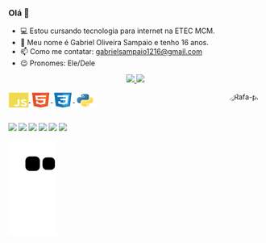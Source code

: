 ### Olá 👋

- 💻 Estou cursando tecnologia para internet na ETEC MCM.
- 💬 Meu nome é Gabriel Oliveira Sampaio e tenho 16 anos.
- 📫 Como me contatar: gabrielsampaio1216@gmail.com
- 😉 Pronomes: Ele/Dele

<div align="center">
  <a href="https://github.com/gsampaiowz">
  <img height="180em" src="https://github-readme-stats.vercel.app/api?username=gsampaiowz&show_icons=true&theme=purple&include_all_commits=true&count_private=true"/>
  <img height="180em" src="https://github-readme-stats.vercel.app/api/top-langs/?username=gsampaiowz&layout=compact&langs_count=7&theme=purple"/>
</div>
  
<div style="display: inline_block"><br>
  <img align="center" alt="Rafa-Js" height="30" width="40" src="https://raw.githubusercontent.com/devicons/devicon/master/icons/javascript/javascript-plain.svg">
  <img align="center" alt="Rafa-HTML" height="30" width="40" src="https://raw.githubusercontent.com/devicons/devicon/master/icons/html5/html5-original.svg">
  <img align="center" alt="Rafa-CSS" height="30" width="40" src="https://raw.githubusercontent.com/devicons/devicon/master/icons/css3/css3-original.svg">
  <img align="center" alt="Rafa-Python" height="30" width="40" src="https://raw.githubusercontent.com/devicons/devicon/master/icons/python/python-original.svg">
  <img align="right" alt="Rafa-pic" height="220" style="border-radius: 50px;" src="https://lh3.googleusercontent.com/mGGOnw5XZqwZwRKJ3pQ8nTLcWIkKIzRa8ogMS7yvpawLAve0wa48SQVK1m-Wsz5L7Z5F2bIpAGjxL5qCjV7gquK4Oe5y79BGTPF2hKQLbujAJKgiuvD0XLoqPfUIDpGsukh7KIAKW3QNukDuoUUl2liG0bHuelGJKpZhsU4Fw5KNPTNTh02ma1MI8cVAJBEsJIdw7Ciidr6-ghIKAGdqcfrTwGcL1tluvtpE0sspnI2p0pRqCE8CArcHzU-phlkQp3pWjG8XzeQ10cjPg5lKVHuJ3u8YPftwXwcrzeTjaX8Z5VuOdkW0u_KenvNlJqlVfwLPFuAFhqTLQUE0qMVdHGRvNshPzQOfXEooSnf3z2M1ak-lfuMEBskGIan6iFxScSp99d5zGphtyBu0Vf4OzWy__urJUAMuXZj0lhA9HjXsv0bcyNsHTuERHOj5FOWXQOrDau3yqaFgQs2GRg6dYurLPYB9BMJwWVKEokD8dT048RgZo-orj-3o-7avLqtmfUb-U9V3orDQ4SQhgf6kEAgi7ybMu849wPu5q5AN5gzi_502_myewbcoZ7zIFo8w8W_51XcYe7d4bvKygQEE26QWZ_rqCRR0QYxcuqlPfUTbViJ0AYW1PyQ8tHBeWzgbxIV5AeD6r_IhYDECq-I5aopOQ9lju7t9lNwMIJEuvuxsD_2T5flbeKSOBIIBpX5xlgFwvm_IbJLramwPBgZHGki6=w593-h757-no?authuser=0">
</div>
  
  ##
 
<div> 
  <a href="https://www.youtube.com/channel/UC_-uuuZbY0AAt9CViNzvc-Q" target="_blank"><img src="https://img.shields.io/badge/YouTube-FF0000?style=for-the-badge&logo=youtube&logoColor=white" target="_blank"></a>
  <a href="https://instagram.com/rafaballerini" target="_blank"><img src="https://img.shields.io/badge/-Instagram-%23E4405F?style=for-the-badge&logo=instagram&logoColor=white" target="_blank"></a>
 	<a href="https://www.twitch.tv/rafaballerinii" target="_blank"><img src="https://img.shields.io/badge/Twitch-9146FF?style=for-the-badge&logo=twitch&logoColor=white" target="_blank"></a>
 <a href="https://discord.gg/wagxzStdcR" target="_blank"><img src="https://img.shields.io/badge/Discord-7289DA?style=for-the-badge&logo=discord&logoColor=white" target="_blank"></a> 
  <a href = "mailto:contatorafaballerini@gmail.com"><img src="https://img.shields.io/badge/-Gmail-%23333?style=for-the-badge&logo=gmail&logoColor=white" target="_blank"></a>
  <a href="https://www.linkedin.com/in/rafaella-ballerini-45875016a" target="_blank"><img src="https://img.shields.io/badge/-LinkedIn-%230077B5?style=for-the-badge&logo=linkedin&logoColor=white" target="_blank"></a> 
 
  ![Snake animation](https://github.com/rafaballerini/rafaballerini/blob/output/github-contribution-grid-snake.svg)
 
</div>
